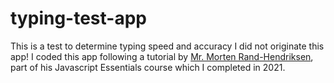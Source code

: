 # typing-test-app
This is a test to determine typing speed and accuracy
I did not originate this app!
I coded this app following a tutorial by  [Mr. Morten Rand-Hendriksen](https://www.linkedin.com/learning/instructors/morten-rand-hendriksen), part of his Javascript Essentials course which I completed in 2021.  
